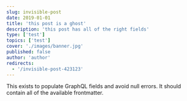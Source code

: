 ```yaml
---
slug: invisible-post
date: 2019-01-01
title: 'this post is a ghost'
description: 'this post has all of the right fields'
type: ['test']
topics: ['test']
cover: './images/banner.jpg'
published: false
author: 'author'
redirects:
  - '/invisible-post-423123'
---
```


This exists to populate GraphQL fields and avoid null errors. It should contain all of the available frontmatter.

